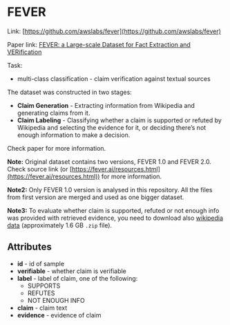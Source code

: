 # FEVER

Link: [https://github.com/awslabs/fever](https://github.com/awslabs/fever)

Paper link: [FEVER: a Large-scale Dataset for Fact Extraction and VERification](https://www.aclweb.org/anthology/N18-1074/)

Task:
* multi-class classification - claim verification against textual sources

The dataset was constructed in two stages:
* **Claim Generation** - Extracting information from Wikipedia and generating claims from it.
* **Claim Labeling** - Classifying whether a claim is supported or refuted by Wikipedia and selecting the evidence for it, or deciding there’s not enough information to make a decision.

Check paper for more information.

**Note:** Original dataset contains two versions, FEVER 1.0 and FEVER 2.0. Check source link (or [https://fever.ai/resources.html](https://fever.ai/resources.html)) for more information.

**Note2:** Only FEVER 1.0 version is analysed in this repository. All the files from first version are merged and used as one bigger dataset.

**Note3:** To evaluate whether claim is supported, refuted or not enough info was provided with retrieved evidence, you need to download also [wikipedia data](https://s3-eu-west-1.amazonaws.com/fever.public/wiki-pages.zip) (approximately 1.6 GB `.zip` file).


## Attributes

* **id** - id of sample
* **verifiable** - whether claim is verifiable
* **label** - label of claim, one of the following:
    * SUPPORTS
    * REFUTES
    * NOT ENOUGH INFO
* **claim** - claim text
* **evidence** - evidence of claim
